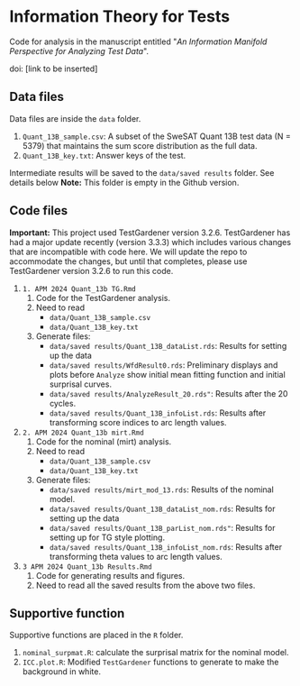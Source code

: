 # Information Theory for Tests

Code for analysis in the manuscript entitled "*An Information Manifold Perspective for Analyzing Test Data*".

doi: [link to be inserted]

## Data files

Data files are inside the `data` folder.

1.  `Quant_13B_sample.csv`: A subset of the SweSAT Quant 13B test data (N = 5379) that maintains the sum score distribution as the full data.
2.  `Quant_13B_key.txt`: Answer keys of the test.

Intermediate results will be saved to the `data/saved results` folder. See details below **Note:** This folder is empty in the Github version.

## Code files

__Important:__ This project used TestGardener version 3.2.6. TestGardener has had a major update recently (version 3.3.3) which includes various changes that are incompatible with code here. We will update the repo to accommodate the changes, but until that completes, please use TestGardener version 3.2.6 to run this code.

1.  `1. APM 2024 Quant_13b TG.Rmd`
    1.  Code for the TestGardener analysis.
    2.  Need to read
        -   `data/Quant_13B_sample.csv`
        -   `data/Quant_13B_key.txt`
    3.  Generate files:
        -   `data/saved results/Quant_13B_dataList.rds`: Results for setting up the data
        -   `data/saved results/WfdResult0.rds`: Preliminary displays and plots before `Analyze` show initial mean fitting function and initial surprisal curves.
        -   `data/saved results/AnalyzeResult_20.rds"`: Results after the 20 cycles.
        -   `data/saved results/Quant_13B_infoList.rds`: Results after transforming score indices to arc length values.
2.  `2. APM 2024 Quant_13b mirt.Rmd`
    1.  Code for the nominal (mirt) analysis.
    2.  Need to read
        -   `data/Quant_13B_sample.csv`
        -   `data/Quant_13B_key.txt`
    3.  Generate files:
        -   `data/saved results/mirt_mod_13.rds`: Results of the nominal model.
        -   `data/saved results/Quant_13B_dataList_nom.rds`: Results for setting up the data
        -   `data/saved results/Quant_13B_parList_nom.rds"`: Results for setting up for TG style plotting.
        -   `data/saved results/Quant_13B_infoList_nom.rds`: Results after transforming theta values to arc length values.
3.  `3 APM 2024 Quant_13b Results.Rmd`
    1.  Code for generating results and figures.
    2.  Need to read all the saved results from the above two files.

## Supportive function

Supportive functions are placed in the `R` folder.

1.  `nominal_surpmat.R`: calculate the surprisal matrix for the nominal model.
2.  `ICC.plot.R`: Modified `TestGardener` functions to generate to make the background in white.
